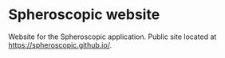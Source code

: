 # Spheroscopic website

Website for the Spheroscopic application. Public site located at https://spheroscopic.github.io/.
